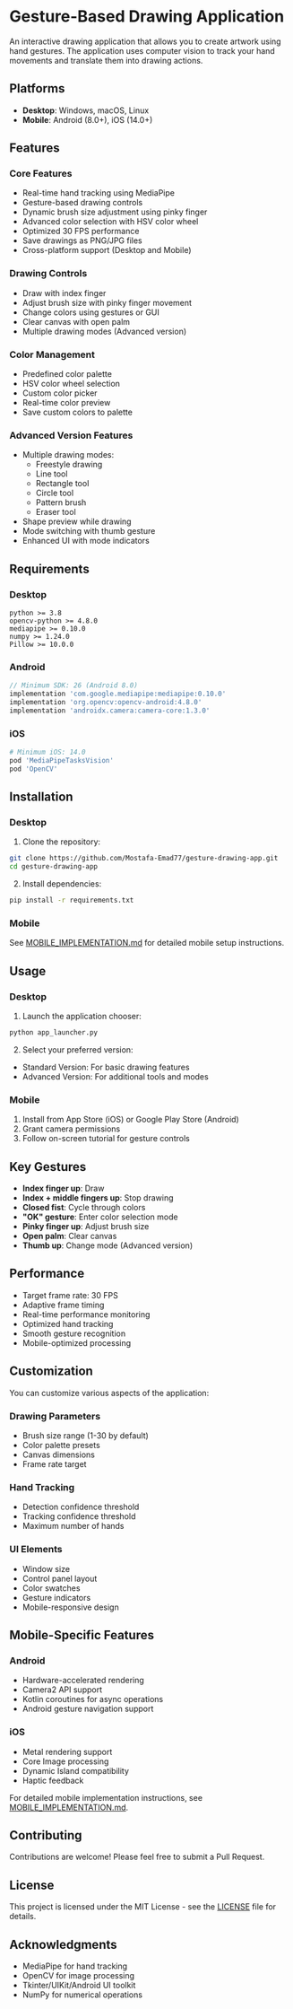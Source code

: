 # Gesture-Based Drawing Application

An interactive drawing application that allows you to create artwork using hand gestures. The application uses computer vision to track your hand movements and translate them into drawing actions.

## Platforms

- **Desktop**: Windows, macOS, Linux
- **Mobile**: Android (8.0+), iOS (14.0+)

## Features

### Core Features
- Real-time hand tracking using MediaPipe
- Gesture-based drawing controls
- Dynamic brush size adjustment using pinky finger
- Advanced color selection with HSV color wheel
- Optimized 30 FPS performance
- Save drawings as PNG/JPG files
- Cross-platform support (Desktop and Mobile)

### Drawing Controls
- Draw with index finger
- Adjust brush size with pinky finger movement
- Change colors using gestures or GUI
- Clear canvas with open palm
- Multiple drawing modes (Advanced version)

### Color Management
- Predefined color palette
- HSV color wheel selection
- Custom color picker
- Real-time color preview
- Save custom colors to palette

### Advanced Version Features
- Multiple drawing modes:
  - Freestyle drawing
  - Line tool
  - Rectangle tool
  - Circle tool
  - Pattern brush
  - Eraser tool
- Shape preview while drawing
- Mode switching with thumb gesture
- Enhanced UI with mode indicators

## Requirements

### Desktop
```
python >= 3.8
opencv-python >= 4.8.0
mediapipe >= 0.10.0
numpy >= 1.24.0
Pillow >= 10.0.0
```

### Android
```gradle
// Minimum SDK: 26 (Android 8.0)
implementation 'com.google.mediapipe:mediapipe:0.10.0'
implementation 'org.opencv:opencv-android:4.8.0'
implementation 'androidx.camera:camera-core:1.3.0'
```

### iOS
```ruby
# Minimum iOS: 14.0
pod 'MediaPipeTasksVision'
pod 'OpenCV'
```

## Installation

### Desktop
1. Clone the repository:
```bash
git clone https://github.com/Mostafa-Emad77/gesture-drawing-app.git
cd gesture-drawing-app
```

2. Install dependencies:
```bash
pip install -r requirements.txt
```

### Mobile
See [MOBILE_IMPLEMENTATION.md](MOBILE_IMPLEMENTATION.md) for detailed mobile setup instructions.

## Usage

### Desktop
1. Launch the application chooser:
```bash
python app_launcher.py
```

2. Select your preferred version:
- Standard Version: For basic drawing features
- Advanced Version: For additional tools and modes

### Mobile
1. Install from App Store (iOS) or Google Play Store (Android)
2. Grant camera permissions
3. Follow on-screen tutorial for gesture controls

## Key Gestures

- **Index finger up**: Draw
- **Index + middle fingers up**: Stop drawing
- **Closed fist**: Cycle through colors
- **"OK" gesture**: Enter color selection mode
- **Pinky finger up**: Adjust brush size
- **Open palm**: Clear canvas
- **Thumb up**: Change mode (Advanced version)

## Performance

- Target frame rate: 30 FPS
- Adaptive frame timing
- Real-time performance monitoring
- Optimized hand tracking
- Smooth gesture recognition
- Mobile-optimized processing

## Customization

You can customize various aspects of the application:

### Drawing Parameters
- Brush size range (1-30 by default)
- Color palette presets
- Canvas dimensions
- Frame rate target

### Hand Tracking
- Detection confidence threshold
- Tracking confidence threshold
- Maximum number of hands

### UI Elements
- Window size
- Control panel layout
- Color swatches
- Gesture indicators
- Mobile-responsive design

## Mobile-Specific Features

### Android
- Hardware-accelerated rendering
- Camera2 API support
- Kotlin coroutines for async operations
- Android gesture navigation support

### iOS
- Metal rendering support
- Core Image processing
- Dynamic Island compatibility
- Haptic feedback

For detailed mobile implementation instructions, see [MOBILE_IMPLEMENTATION.md](MOBILE_IMPLEMENTATION.md).

## Contributing

Contributions are welcome! Please feel free to submit a Pull Request.

## License

This project is licensed under the MIT License - see the [LICENSE](LICENSE) file for details.

## Acknowledgments

- MediaPipe for hand tracking
- OpenCV for image processing
- Tkinter/UIKit/Android UI toolkit
- NumPy for numerical operations 